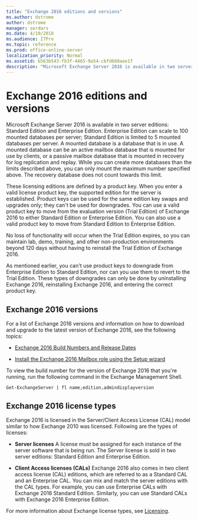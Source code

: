 ```yaml
---
title: "Exchange 2016 editions and versions"
ms.author: dstrome
author: dstrome
manager: serdars
ms.date: 4/19/2018
ms.audience: ITPro
ms.topic: reference
ms.prod: office-online-server
localization_priority: Normal
ms.assetid: b563b543-fb3f-4465-9a54-cbfd680aee1f
description: "Microsoft Exchange Server 2016 is available in two server editions: Standard Edition and Enterprise Edition. Enterprise Edition can scale to 100 mounted databases per server; Standard Edition is limited to 5 mounted databases per server. A mounted database is a database that is in use. A mounted database can be an active mailbox database that is mounted for use by clients, or a passive mailbox database that is mounted in recovery for log replication and replay. While you can create more databases than the limits described above, you can only mount the maximum number specified above. The recovery database does not count towards this limit."
---
```


# Exchange 2016 editions and versions

Microsoft Exchange Server 2016 is available in two server editions: Standard Edition and Enterprise Edition. Enterprise Edition can scale to 100 mounted databases per server; Standard Edition is limited to 5 mounted databases per server. A mounted database is a database that is in use. A mounted database can be an active mailbox database that is mounted for use by clients, or a passive mailbox database that is mounted in recovery for log replication and replay. While you can create more databases than the limits described above, you can only mount the maximum number specified above. The recovery database does not count towards this limit.
  
These licensing editions are defined by a product key. When you enter a valid license product key, the supported edition for the server is established. Product keys can be used for the same edition key swaps and upgrades only; they can't be used for downgrades. You can use a valid product key to move from the evaluation version (Trial Edition) of Exchange 2016 to either Standard Edition or Enterprise Edition. You can also use a valid product key to move from Standard Edition to Enterprise Edition.
  
No loss of functionality will occur when the Trial Edition expires, so you can maintain lab, demo, training, and other non-production environments beyond 120 days without having to reinstall the Trial Edition of Exchange 2016.
  
As mentioned earlier, you can't use product keys to downgrade from Enterprise Edition to Standard Edition, nor can you use them to revert to the Trial Edition. These types of downgrades can only be done by uninstalling Exchange 2016, reinstalling Exchange 2016, and entering the correct product key.
  
## Exchange 2016 versions

For a list of Exchange 2016 versions and information on how to download and upgrade to the latest version of Exchange 2016, see the following topics:
  
- [Exchange 2016 Build Numbers and Release Dates](http://technet.microsoft.com/library/6a8091d0-4f19-4ae7-9e44-fd1c9f5fbe19.aspx)
    
- [Install the Exchange 2016 Mailbox role using the Setup wizard](../../plan-deploy/deploy-new-installations/install-mailbox-role.md)
    
To view the build number for the version of Exchange 2016 that you're running, run the following command in the Exchange Management Shell.
  
```
Get-ExchangeServer | fl name,edition,admindisplayversion
```

## Exchange 2016 license types

Exchange 2016 is licensed in the Server/Client Access License (CAL) model similar to how Exchange 2010 was licensed. Following are the types of licenses:
  
- **Server licenses** A license must be assigned for each instance of the server software that is being run. The Server license is sold in two server editions: Standard Edition and Enterprise Edition. 
    
- **Client Access licenses (CALs)** Exchange 2016 also comes in two client access license (CAL) editions, which are referred to as a Standard CAL and an Enterprise CAL. You can mix and match the server editions with the CAL types. For example, you can use Enterprise CALs with Exchange 2016 Standard Edition. Similarly, you can use Standard CALs with Exchange 2016 Enterprise Edition. 
    
For more information about Exchange license types, see [Licensing](https://go.microsoft.com/fwlink/p/?LinkId=392675).
  

